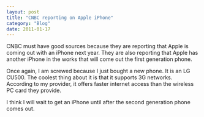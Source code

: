 ```yaml
---
layout: post
title: "CNBC reporting on Apple iPhone"
category: "Blog"
date: 2011-01-17
---
```



CNBC must have good sources because they are reporting that Apple is coming out with an iPhone next year. They are also reporting that Apple has another iPhone in the works that will come out the first generation phone.

Once again, I am screwed because I just bought a new phone. It is an LG CU500\. The coolest thing about it is that it supports 3G networks. According to my provider, it offers faster internet access than the wireless PC card they provide.

I think I will wait to get an iPhone until after the second generation phone comes out.